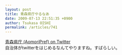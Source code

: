 ```yaml
---
layout: post
title: 青森県庁やるなあ
date: 2009-07-13 22:51:35 +0900
author: Tsukasa OISHI
permalink: /articles/741
---
```



[青森県庁 (AomoriPref) on Twitter](http://twitter.com/AomoriPref)  
自治体がtwitterをはじめるなんてやりますね。すばらしい。  

